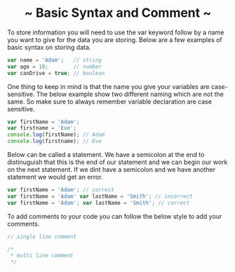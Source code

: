 <h1 align='center'>~ Basic Syntax and Comment ~</h1>

<p>To store information you will need to use the var keyword follow by a name you want to give for the data you are storing. Below are a few examples of basic syntax on storing data.</p>

```javascript
var name = 'Adam';   // string
var age = 18;        // number
var canDrive = true; // boolean
```
<p>One thing to keep in mind is that the name you give your variables are case-sensitive. The below example show two different naming which are not the same. So make sure to always remember variable declaration are case sensitive.</p>

```javascript
var firstName = 'Adam';
var firstname = 'Eve';
console.log(firstName); // Adam 
console.log(firstname); // Eve
```

<p>Below can be called a statement. We have a semicolon at the end to distinuguish that this is the end of our statement and we can begin our work on the next statement. If we dint have a semicolon and we have another statement we would get an error.</p>

```javascript
var firstName = 'Adam'; // correct
var firstName = 'Adam' var lastName = 'Smith'; // incorrect
var firstName = 'Adam'; var lastName = 'Smith'; // correct
```

To add comments to your code you can follow the below style to add your comments.

```javascript
// single line comment

/*
 * multi line comment
 */
```
